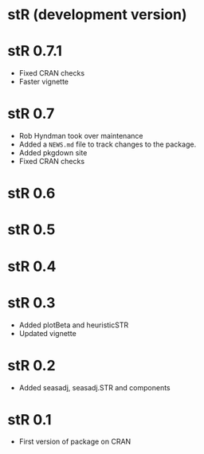 # stR (development version)

# stR 0.7.1

* Fixed CRAN checks
* Faster vignette

# stR 0.7

* Rob Hyndman took over maintenance
* Added a `NEWS.md` file to track changes to the package.
* Added pkgdown site
* Fixed CRAN checks
  
# stR 0.6

# stR 0.5

# stR 0.4

# stR 0.3
  * Added plotBeta and heuristicSTR
  * Updated vignette

# stR 0.2
  * Added seasadj, seasadj.STR and components

# stR 0.1
  * First version of package on CRAN
